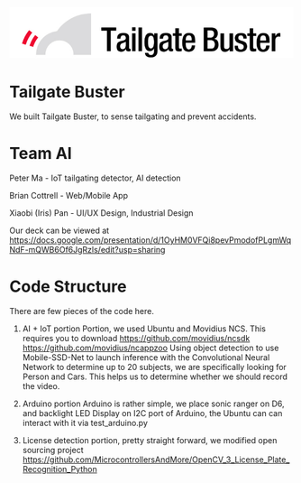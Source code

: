 ![logo](Logo_Large.jpg)
# Tailgate Buster
We built Tailgate Buster, to sense tailgating and prevent accidents.

# Team AI
Peter Ma - IoT tailgating detector, AI detection

Brian Cottrell - Web/Mobile App

Xiaobi (Iris) Pan - UI/UX Design, Industrial Design

Our deck can be viewed at 
https://docs.google.com/presentation/d/1OyHM0VFQi8pevPmodofPLgmWqNdF-mQWB6Of6JgRzls/edit?usp=sharing

# Code Structure
There are few pieces of the code here.
1) AI + IoT portion Portion, we used Ubuntu and Movidius NCS.  This requires you to download
https://github.com/movidius/ncsdk
https://github.com/movidius/ncappzoo
Using object detection to use Mobile-SSD-Net to launch inference with the Convolutional Neural Network to determine up to 20 subjects, we are specifically looking for Person and Cars.  This helps us to determine whether we should record the video.

2) Arduino portion
Arduino is rather simple, we place sonic ranger on D6, and backlight LED Display on I2C port of Arduino, the Ubuntu can can interact with it via test_arduino.py

3) License detection portion, pretty straight forward, we modified open sourcing project
https://github.com/MicrocontrollersAndMore/OpenCV_3_License_Plate_Recognition_Python


